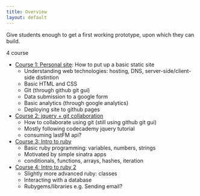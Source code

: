```yaml
---
title: Overview
layout: default
---
```


Give students enough to get a first working prototype, upon which they can build.

4 course

- [Course 1: Personal site](/course1): How to put up a basic static site
    + Understanding web technologies: hosting, DNS, server-side/client-side distintion
    + Basic HTML and CSS
    + Git (through github git gui)
    + Data submission to a google form
    + Basic analytics (through google analytics)
    + Deploying site to github pages
- [Course 2: jquery + git collaboration](/course2)
    + How to collaborate using git (still using github git gui)
    + Mostly following codecademy jquery tutorial
    + consuming lastFM api?
- [Course 3: Intro to ruby](/course3)
    + Basic ruby programming: variables, numbers, strings
    + Motivated by simple sinatra apps 
    + conditionals, functions, arrays, hashes, iteration
- [Course 4: Intro to ruby 2](/course4)
    + Slightly more advanced ruby: classes
    + Interacting with a database
    + Rubygems/libraries e.g. Sending email?

